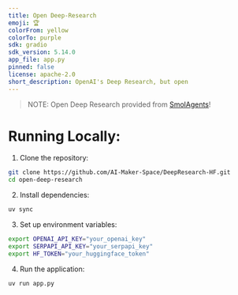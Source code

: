 ```yaml
---
title: Open Deep-Research
emoji: 🏆
colorFrom: yellow
colorTo: purple
sdk: gradio
sdk_version: 5.14.0
app_file: app.py
pinned: false
license: apache-2.0
short_description: OpenAI's Deep Research, but open
---
```


> NOTE: Open Deep Research provided from [SmolAgents](https://github.com/huggingface/smolagents)!

# Running Locally:

1. Clone the repository:

```bash
git clone https://github.com/AI-Maker-Space/DeepResearch-HF.git
cd open-deep-research
```

2. Install dependencies:

```bash
uv sync
```

3. Set up environment variables:

```bash
export OPENAI_API_KEY="your_openai_key"
export SERPAPI_API_KEY="your_serpapi_key"
export HF_TOKEN="your_huggingface_token"
```

4. Run the application:

```bash
uv run app.py
```
